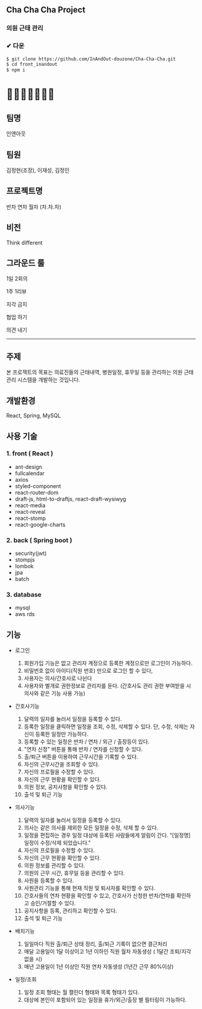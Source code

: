 ## Cha Cha Cha Project

### 의원 근태 관리

### ✔ 다운

```bash
$ git clone https://github.com/InAndOut-douzone/Cha-Cha-Cha.git
$ cd front_inandout
$ npm i
```

# 🌈🌈🌈🌈🌈🌈🌈

## 팀명

인앤아웃

## 팀원

김정현(조장), 이재성, 김정인

## 프로젝트명

반차 연차 월차 (차.차.차)

## 비전

Think different

## 그라운드 룰

1일 2회의

1주 1리뷰

지각 금지

협업 하기

의견 내기

---

## 주제

본 프로젝트의 목표는 의료진들의 근태내역, 병원일정, 휴무일 등을 관리하는 의원 근태관리 시스템을 개발하는 것입니다.

## 개발환경

React, Spring, MySQL

## 사용 기술

### 1. front ( React )

- ant-design
- fullcalendar
- axios
- styled-component
- react-router-dom
- draft-js, html-to-draftjs, react-draft-wysiwyg
- react-media
- react-reveal
- react-stomp
- react-google-charts

### 2. back ( Spring boot )

- security(jwt)
- stompjs
- lombok
- jpa
- batch


### 3. database

- mysql
- aws rds

## 기능

- 로그인

  1. 회원가입 기능은 없고 관리자 계정으로 등록한 계정으로만 로그인이 가능하다.
  2. 비밀번호 없이 아이디(직원 번호) 만으로 로그인 할 수 있다,
  3. 사용자는 의사/간호사로 나뉜다
  4. 사용자와 별개로 권한정보로 관리자를 둔다. (간호사도 관리 권한 부여받을 시 의사와 같은 기능 사용 가능)

- 간호사기능

  1. 달력의 일자를 눌러서 일정을 등록할 수 있다.
  2. 등록한 일정을 클릭하면 일정을 조회, 수정, 삭제할 수 있다. 단, 수정, 삭제는 자신이 등록한 일정만 가능하다.
  3. 등록할 수 있는 일정은 반차 / 연차 / 외근 / 출장등이 있다.
  4. "연차 신청" 버튼을 통해 반차 / 연차를 신청할 수 있다.
  5. 출/퇴근 버튼을 이용하여 근무시간을 기록할 수 있다.
  6. 자신의 근무시간을 조회할 수 있다.
  7. 자신의 프로필을 수정할 수 있다.
  8. 자신의 근무 현황을 확인할 수 있다.
  9. 의원 정보, 공지사항을 확인할 수 있다.
  10. 출석 및 퇴근 기능

- 의사기능

  1. 달력의 일자를 눌러서 일정을 등록할 수 있다.
  2. 의사는 같은 의사를 제외한 모든 일정을 수정, 삭제 할 수 있다.
  3. 일정을 편집하는 경우 일정 대상에 등록된 사람들에게 알림이 간다. "[일정명] 일정이 수정/삭제 되었습니다."
  4. 자신의 프로필을 수정할 수 있다.
  5. 자신의 근무 현황을 확인할 수 있다.
  6. 의원 정보를 관리할 수 있다.
  7. 의원의 근무 시간, 휴무일 등을 관리할 수 있다.
  8. 사원을 등록할 수 있다.
  9. 사원관리 기능을 통해 현재 직원 및 퇴사자를 확인할 수 있다.
  10. 간호사들의 연차 현황을 확인할 수 있고, 간호사가 신청한 반차/연차를 확인하고 승인/거절할 수 있다.
  11. 공지사항을 등록, 관리하고 확인할 수 있다.
  12. 출석 및 퇴근 기능

- 배치기능

  1. 일일마다 직원 출/퇴근 상태 정리, 출/퇴근 기록이 없으면 결근처리
  2. 매달 고용일이 1달 이상이고 1년 이하인 직원 월차 자동생성 ( 1달간 조퇴/지각 없을 시)
  3. 매년 고용일이 1년 이상인 직원 연차 자동생성 (1년간 근무 80%이상)

- 일정/조회
  1. 일정 조회 형태는 월 캘린더 형태와 목록 형태가 있다.
  2. 대상에 본인이 포함되어 있는 일정을 휴가/외근/출장 별 필터링이 가능하다.
